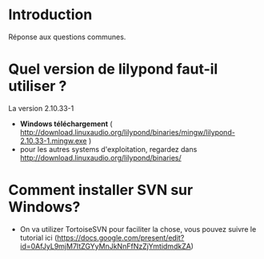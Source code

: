 # Introduction #

Réponse aux questions communes.

# Quel version de lilypond faut-il utiliser ? #

La version 2.10.33-1
  * **Windows téléchargement** ( http://download.linuxaudio.org/lilypond/binaries/mingw/lilypond-2.10.33-1.mingw.exe )
  * pour les autres systems d'exploitation, regardez dans http://download.linuxaudio.org/lilypond/binaries/

# Comment installer SVN sur Windows? #

  * On va utilizer TortoiseSVN pour faciliter la chose, vous pouvez suivre le tutorial ici (https://docs.google.com/present/edit?id=0AfJyL9mjM7ItZGYyMnJkNnFfNzZjYmtidmdkZA)